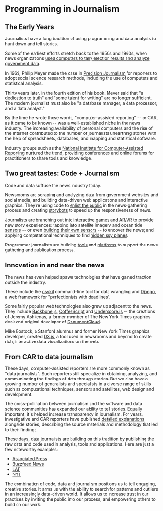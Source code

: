 # Programming in Journalism

## The Early Years

Journalists have a long tradition of using programming and data analysis to hunt down and tell stories.

Some of the earliest efforts stretch back to the 1950s and 1960s, when news organizations [used computers to tally election results and analyze government data](https://en.wikipedia.org/wiki/Computer-assisted_reporting#History_and_development).

In 1969, Philip Meyer made the case in [Precision Journalism][] for reporters to adopt social science research methods, including the use of computers and statistical analysis. 

Thirty years later, in the fourth edition of his book, Meyer said that "a dedication to truth" and "some talent for writing" are no longer sufficient. The modern journalist must also be "a database manager, a data processor, and a data analyst."

By the time he wrote those words, "computer-assisted reporting" -- or CAR, as it came to be known -- was a well-established niche in the news industry. The increasing availability of personal computers and the rise of the Internet contributed to the number of journalists unearthing stories with the help of spreadsheets, databases, and mapping and statistical software.

Industry groups such as the [National Institute for Computer-Assisted Reporting][] nurtured the trend, providing conferences and online forums for practitioners to share tools and knowledge.

[National Institute for Computer-Assisted Reporting]: https://www.ire.org/nicar

[Precision Journalism]: https://books.google.com/books?id=uUzT0M_lPbYC&printsec=frontcover#v=onepage&q&f=false

## Two great tastes: Code + Journalism
 
Code and data suffuse the news industry today. 

Newsrooms are scraping and analyzing data from government websites and social media, and building data-driven web applications and interactive graphics. They're using code to [enlist the public][] in the news-gathering process and creating [storybots][] to speed up the responsiveness of news.

Journalists are branching out into [interactive games][] and [AR/VR][] to provide new story experiences; tapping into [satellite imagery][] and ocean [tide sensors][] -- or even [building their own sensors][] -- to uncover the news; and applying computational techniques to find [hidden spy planes][].

Programmer journalists are building [tools][] and [platforms][] to support the news gathering and publication process.

[enlist the public]: https://www.theguardian.com/news/datablog/2009/jun/18/mps-expenses-houseofcommons
[storybots]: https://source.opennews.org/articles/how-break-news-while-you-sleep/
[interactive games]: https://projects.propublica.org/asylum/
[AR/VR]: https://docs.google.com/presentation/d/1-F_eyqTcKhXb6k2f3KzcwA_Wmy2QQkq39v5cUXTLTr8/present#slide=id.g356b11cd76_0_0
[hidden spy planes]: https://www.buzzfeednews.com/article/peteraldhous/hidden-spy-planes
[satellite imagery]: https://www.revealnews.org/article/who-is-the-wet-prince-of-bel-air-here-are-the-likely-culprits/
[tide sensors]: https://www.reuters.com/investigates/special-report/waters-edge-the-crisis-of-rising-sea-levels/#gauges-interactive
[building their own sensors]: https://current.org/2016/07/wnycs-latest-sensor-journalism-project-zeroes-in-on-heat-island-harlem/
[tools]: https://datasette.readthedocs.io/en/stable
[platforms]: https://www.documentcloud.org/

## Innovation in and near the news

The news has even helped spawn technologies that have gained traction outside the industry.

These include the [csvkit][] command-line tool for data wrangling and [Django][], a web framework for "perfectionists with deadlines".

Some fairly popular web technologies also grew up adjacent to the news. They include [Backbone.js][], [CoffeeScript][] and [Underscore.js][] -- the creations of Jeremy Ashkenas, a former member of The New York Times graphics desk and original developer of [DocumentCloud][]. 

Mike Bostock, a Stanford alumnus and former New York Times graphics developer, created [D3.js][], a tool used in newsrooms and beyond to create rich, interactive data visualizations on the web.

[csvkit]: https://csvkit.readthedocs.io/en/latest/
[Django]: https://www.djangoproject.com/
[Backbone.js]: https://backbonejs.org/
[CoffeeScript]: https://coffeescript.org/
[Underscore.js]: https://underscorejs.org/
[DocumentCloud]: https://www.documentcloud.org/
[D3.js]: https://d3js.org/

## From CAR to data journalism

These days, computer-assisted reporters are more commonly known as "data journalists". Such reporters still specialize in obtaining, analyzing, and communicating the findings of data through stories. But we also have a growing number of generalists and specialists in a diverse range of skills such as computational techniques, sensors and satellites, web design and development.

The cross-pollination between journalism and the software and data science communities has expanded our ability to tell stories. Equally important, it's helped increase transparency in journalism. For years, investigative and CAR reporters have published [detailed explanations][] alongside stories, describing the source materials and methodology that led to their findings. 

These days, data journalists are building on this tradition by publishing the raw data and code used in analysis, tools and applications. Here are just a few noteworthy examples:

* [Associated Press](https://github.com/associatedpress)
* [Buzzfeed News](https://github.com/buzzfeednews)
* [LAT](https://github.com/datadesk)
* [NYT](https://github.com/newsdev)

The combination of code, data and journalism positions us to tell engaging, creative stories. It arms us with the ability to search for patterns and outliers in an increasingly data-driven world. It allows us to increase trust in our practices by inviting the public into our process, and empowering others to build on our work.

[detailed explanations]: https://www.revealnews.org/article/how-we-identified-lending-disparities-in-federal-mortgage-data/